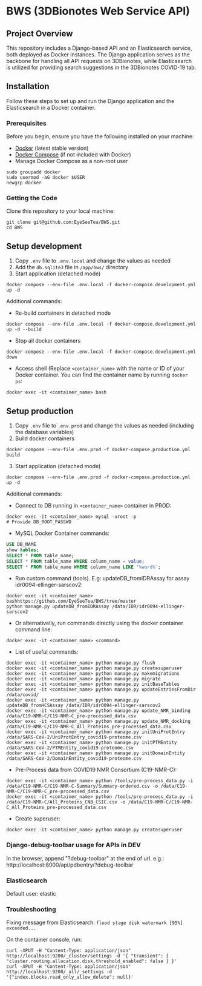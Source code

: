 # BWS (3DBionotes Web Service API)

## Project Overview 

This repository includes a Django-based API and an Elasticsearch service, both deployed as Docker instances. The Django application serves as the backbone for handling all API requests on 3DBionotes, while Elasticsearch is utilized for providing search suggestions in the 3DBionotes COVID-19 tab.

## Installation

Follow these steps to set up and run the Django application and the Elasticsearch in a Docker container.

### Prerequisites

Before you begin, ensure you have the following installed on your machine:

- [Docker](https://www.docker.com/get-started) (latest stable version)
- [Docker Compose](https://docs.docker.com/compose/install/) (if not included with Docker)
- Manage Docker Compose as a non-root user
```shell
sudo groupadd docker
sudo usermod -aG docker $USER
newgrp docker
```

### Getting the Code

Clone this repository to your local machine:

```shell
git clone git@github.com:EyeSeeTea/BWS.git
cd BWS
```

## Setup development

1. Copy `.env` file to `.env.local` and change the values as needed
2. Add the `db.sqlite3` file in `/app/bws/` directory
3. Start application (detached mode)
```shell
docker compose --env-file .env.local -f docker-compose.development.yml up -d
```

Additional commands:
- Re-build containers in detached mode
```shell
docker compose --env-file .env.local -f docker-compose.development.yml up -d --build
```
- Stop all docker containers
```shell
docker compose --env-file .env.local -f docker-compose.development.yml down
```
- Access shell (Replace `<container_name>` with the name or ID of your Docker container. You can find the container name by running `docker ps`:
```shell
docker exec -it <container_name> bash
```

## Setup production

1. Copy `.env` file to `.env.prod` and change the values as needed (including the database variables)
2. Build docker containers
```shell
docker compose --env-file .env.prod -f docker-compose.production.yml build
```
3. Start application (detached mode)
```shell
docker compose --env-file .env.prod -f docker-compose.production.yml up -d
```

Additional commands:
- Connect to DB running in `<container_name>` container in PROD:
```shell
docker exec -it <container_name> mysql -uroot -p
# Provide DB_ROOT_PASSWD
```
- MySQL Docker Container commands:
```sql
USE DB_NAME
show tables;
SELECT * FROM table_name;
SELECT * FROM table_name WHERE column_name = value;
SELECT * FROM table_name WHERE column_name LIKE '%word%';
```
- Run custom command (tools). E.g: updateDB_fromIDRAssay for assay idr0094-ellinger-sarscov2:
```shell
docker exec -it <container_name> bashhttps://github.com/EyeSeeTea/BWS/tree/master
python manage.py updateDB_fromIDRAssay /data/IDR/idr0094-ellinger-sarscov2
```
- Or alternativelly, run commands directly using the docker container command line:
```shell
docker exec -it <container_name> <command>
```
- List of useful commands:
```shell
docker exec -it <container_name> python manage.py flush
docker exec -it <container_name> python manage.py createsuperuser
docker exec -it <container_name> python manage.py makemigrations
docker exec -it <container_name> python manage.py migrate
docker exec -it <container_name> python manage.py initBaseTables
docker exec -it <container_name> python manage.py updateEntriesFromDir /data/covid/
docker exec -it <container_name> python manage.py updateDB_fromHCSAssay /data/IDR/idr0094-ellinger-sarscov2
docker exec -it <container_name> python manage.py update_NMR_binding /data/C19-NMR-C/C19-NMR-C_pre-processed_data.csv
docker exec -it <container_name> python manage.py update_NMR_docking /data/C19-NMR-C/C19-NMR-C_All_Proteins_pre-processed_data.csv
docker exec -it <container_name> python manage.py initUniProtEntry /data/SARS-CoV-2/UniProtEntry_covid19-proteome.csv
docker exec -it <container_name> python manage.py initPTMEntity /data/SARS-CoV-2/PTMEntity_covid19-proteome.csv
docker exec -it <container_name> python manage.py initDomainEntity /data/SARS-CoV-2/DomainEntity_covid19-proteome.csv
```
- Pre-Process data from COVID19 NMR Consortium (C19-NMR-C):
```shell
docker exec -it <container_name> python /tools/pre-process_data.py -i /data/C19-NMR-C/C19-NMR-C-Summary/Summary-ordered.csv -o /data/C19-NMR-C/C19-NMR-C_pre-processed_data.csv
docker exec -it <container_name> python /tools/pre-process_data.py -i /data/C19-NMR-C/All_Proteins_CNB_CSIC.csv -o /data/C19-NMR-C/C19-NMR-C_All_Proteins_pre-processed_data.csv 
```
- Create superuser:
```shell
docker exec -it <container_name> python manage.py createsuperuser
```

### Django-debug-toolbar usage for APIs in DEV
In the browser, append "?debug-toolbar" at the end of url.
 e.g.: http://localhost:8000/api/pdbentry/?debug-toolbar

### Elasticsearch
Default user: elastic

### Troubleshooting
Fixing message from Elasticsearch: `flood stage disk watermark [95%] exceeded...`

On the container console, run:
```shell
curl -XPUT -H "Content-Type: application/json" http://localhost:9200/_cluster/settings -d '{ "transient": { "cluster.routing.allocation.disk.threshold_enabled": false } }'
curl -XPUT -H "Content-Type: application/json" http://localhost:9200/_all/_settings -d '{"index.blocks.read_only_allow_delete": null}'
```
